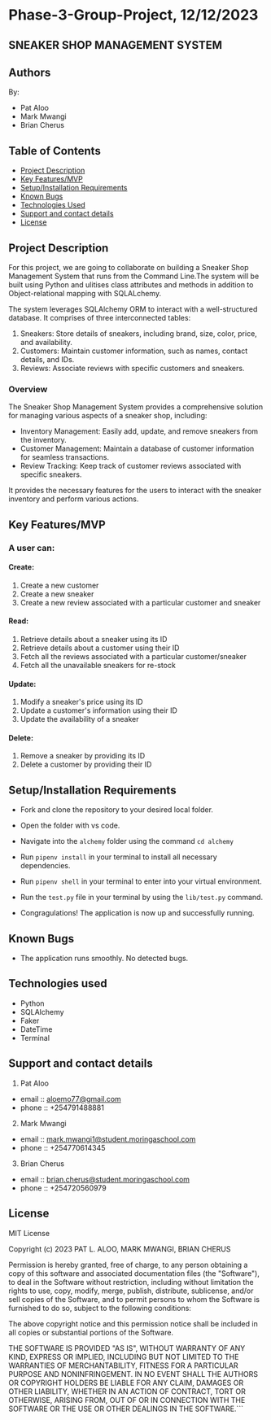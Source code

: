 
# Phase-3-Group-Project, 12/12/2023

## SNEAKER SHOP MANAGEMENT SYSTEM

## Authors

By:
- Pat Aloo
- Mark Mwangi
- Brian Cherus

## Table of Contents
- [Project Description](#project-description)
- [Key Features/MVP](#key-featuresmvp)
- [Setup/Installation Requirements](#setup/installation-requirements)
- [Known Bugs](#known-bugs)
- [Technologies Used](#technologies-used)
- [Support and contact details](#support-and-contact-details)
- [License](#license)

## Project Description

For this project, we are going to collaborate on building a Sneaker Shop Management System that runs from the Command Line.The system will be built using Python and ulitises class attributes and methods in addition to Object-relational mapping with SQLALchemy.

The system leverages SQLAlchemy ORM to interact with a well-structured database. It comprises of three interconnected tables:
1. Sneakers: Store details of sneakers, including brand, size, color, price, and availability.
2. Customers: Maintain customer information, such as names, contact details, and IDs.
3. Reviews: Associate reviews with specific customers and sneakers.

### Overview
The Sneaker Shop Management System provides a comprehensive solution for managing various aspects of a sneaker shop, including:
- Inventory Management: Easily add, update, and remove sneakers from the inventory.
- Customer Management: Maintain a database of customer information for seamless transactions.
- Review Tracking: Keep track of customer reviews associated with specific sneakers.

It provides the necessary features for the users to interact with the sneaker inventory and perform various actions.

## Key Features/MVP

### A user can:

#### Create: 
1. Create a new customer
2. Create a new sneaker
3. Create a new review associated with a particular customer and sneaker

#### Read: 
1. Retrieve details about a sneaker using its ID
2. Retrieve details about a customer using their ID
3. Fetch all the reviews associated with a particular customer/sneaker
4. Fetch all the unavailable sneakers for re-stock

#### Update: 
1. Modify a sneaker's price using its ID
2. Update a customer's information using their ID
3. Update the availability of a sneaker

#### Delete: 
1. Remove a sneaker by providing its ID
2. Delete a customer by providing their ID


## Setup/Installation Requirements

- Fork and clone the repository to your desired local folder.
- Open the folder with vs code.
- Navigate into the `alchemy` folder using the command `cd alchemy`
- Run `pipenv install` in your terminal to install all necessary   dependencies.
- Run `pipenv shell` in your terminal to enter into your virtual environment.
- Run the `test.py` file in your terminal by using the `lib/test.py` command.

- Congragulations! The application is  now up and successfully running.
       
## Known Bugs

- The application runs smoothly. No detected bugs.

## Technologies used

- Python
- SQLAlchemy
- Faker
- DateTime
- Terminal

## Support and contact details

1. Pat Aloo
- email :: aloemo77@gmail.com
- phone :: +254791488881

2. Mark Mwangi
- email :: mark.mwangi1@student.moringaschool.com
- phone :: +254770614345

3. Brian Cherus
- email :: brian.cherus@student.moringaschool.com
- phone :: +254720560979


## License

MIT License

Copyright (c) 2023 PAT L. ALOO, MARK MWANGI, BRIAN CHERUS

Permission is hereby granted, free of charge, to any person obtaining a copy of this software and associated documentation files (the "Software"), to deal in the Software without restriction, including without limitation the rights to use, copy, modify, merge, publish, distribute, sublicense, and/or sell copies of the Software, and to permit persons to whom the Software is furnished to do so, subject to the following conditions:

The above copyright notice and this permission notice shall be included in all copies or substantial portions of the Software.

THE SOFTWARE IS PROVIDED "AS IS", WITHOUT WARRANTY OF ANY KIND, EXPRESS OR IMPLIED, INCLUDING BUT NOT LIMITED TO THE WARRANTIES OF MERCHANTABILITY, FITNESS FOR A PARTICULAR PURPOSE AND NONINFRINGEMENT. IN NO EVENT SHALL THE AUTHORS OR COPYRIGHT HOLDERS BE LIABLE FOR ANY CLAIM, DAMAGES OR OTHER LIABILITY, WHETHER IN AN ACTION OF CONTRACT, TORT OR OTHERWISE, ARISING FROM, OUT OF OR IN CONNECTION WITH THE SOFTWARE OR THE USE OR OTHER DEALINGS IN THE SOFTWARE.```

